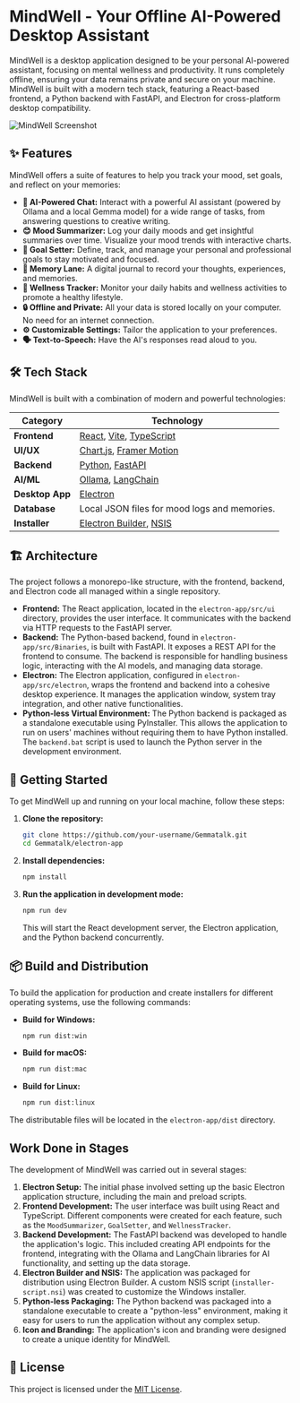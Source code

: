 # MindWell - Your Offline AI-Powered Desktop Assistant

MindWell is a desktop application designed to be your personal AI-powered assistant, focusing on mental wellness and productivity. It runs completely offline, ensuring your data remains private and secure on your machine. MindWell is built with a modern tech stack, featuring a React-based frontend, a Python backend with FastAPI, and Electron for cross-platform desktop compatibility.

![MindWell Screenshot](https://i.imgur.com/your-screenshot.png) <!-- Replace with an actual screenshot -->

## ✨ Features

MindWell offers a suite of features to help you track your mood, set goals, and reflect on your memories:

*   **🧠 AI-Powered Chat:** Interact with a powerful AI assistant (powered by Ollama and a local Gemma model) for a wide range of tasks, from answering questions to creative writing.
*   **😊 Mood Summarizer:** Log your daily moods and get insightful summaries over time. Visualize your mood trends with interactive charts.
*   **🎯 Goal Setter:** Define, track, and manage your personal and professional goals to stay motivated and focused.
*   **📝 Memory Lane:** A digital journal to record your thoughts, experiences, and memories.
*   **🌿 Wellness Tracker:** Monitor your daily habits and wellness activities to promote a healthy lifestyle.
*   **🔒 Offline and Private:** All your data is stored locally on your computer. No need for an internet connection.
*   **⚙️ Customizable Settings:** Tailor the application to your preferences.
*   **🗣️ Text-to-Speech:** Have the AI's responses read aloud to you.

## 🛠️ Tech Stack

MindWell is built with a combination of modern and powerful technologies:

| Category          | Technology                                                                                             |
| ----------------- | ------------------------------------------------------------------------------------------------------ |
| **Frontend**      | [React](https://react.dev/), [Vite](https://vitejs.dev/), [TypeScript](https://www.typescriptlang.org/) |
| **UI/UX**         | [Chart.js](https://www.chartjs.org/), [Framer Motion](https://www.framer.com/motion/)                   |
| **Backend**       | [Python](https://www.python.org/), [FastAPI](https://fastapi.tiangolo.com/)                             |
| **AI/ML**         | [Ollama](https://ollama.ai/), [LangChain](https://www.langchain.com/)                                    |
| **Desktop App**   | [Electron](https://www.electronjs.org/)                                                                |
| **Database**      | Local JSON files for mood logs and memories.                                                           |
| **Installer**     | [Electron Builder](https://www.electron.build/), [NSIS](https://nsis.sourceforge.io/Main_Page)          |

## 🏗️ Architecture

The project follows a monorepo-like structure, with the frontend, backend, and Electron code all managed within a single repository.

*   **Frontend:** The React application, located in the `electron-app/src/ui` directory, provides the user interface. It communicates with the backend via HTTP requests to the FastAPI server.
*   **Backend:** The Python-based backend, found in `electron-app/src/Binaries`, is built with FastAPI. It exposes a REST API for the frontend to consume. The backend is responsible for handling business logic, interacting with the AI models, and managing data storage.
*   **Electron:** The Electron application, configured in `electron-app/src/electron`, wraps the frontend and backend into a cohesive desktop experience. It manages the application window, system tray integration, and other native functionalities.
*   **Python-less Virtual Environment:** The Python backend is packaged as a standalone executable using PyInstaller. This allows the application to run on users' machines without requiring them to have Python installed. The `backend.bat` script is used to launch the Python server in the development environment.

## 🚀 Getting Started

To get MindWell up and running on your local machine, follow these steps:

1.  **Clone the repository:**
    ```bash
    git clone https://github.com/your-username/Gemmatalk.git
    cd Gemmatalk/electron-app
    ```

2.  **Install dependencies:**
    ```bash
    npm install
    ```

3.  **Run the application in development mode:**
    ```bash
    npm run dev
    ```
    This will start the React development server, the Electron application, and the Python backend concurrently.

## 📦 Build and Distribution

To build the application for production and create installers for different operating systems, use the following commands:

*   **Build for Windows:**
    ```bash
    npm run dist:win
    ```

*   **Build for macOS:**
    ```bash
    npm run dist:mac
    ```

*   **Build for Linux:**
    ```bash
    npm run dist:linux
    ```

The distributable files will be located in the `electron-app/dist` directory.

##  Work Done in Stages

The development of MindWell was carried out in several stages:

1.  **Electron Setup:** The initial phase involved setting up the basic Electron application structure, including the main and preload scripts.
2.  **Frontend Development:** The user interface was built using React and TypeScript. Different components were created for each feature, such as the `MoodSummarizer`, `GoalSetter`, and `WellnessTracker`.
3.  **Backend Development:** The FastAPI backend was developed to handle the application's logic. This included creating API endpoints for the frontend, integrating with the Ollama and LangChain libraries for AI functionality, and setting up the data storage.
4.  **Electron Builder and NSIS:** The application was packaged for distribution using Electron Builder. A custom NSIS script (`installer-script.nsi`) was created to customize the Windows installer.
5.  **Python-less Packaging:** The Python backend was packaged into a standalone executable to create a "python-less" environment, making it easy for users to run the application without any complex setup.
6.  **Icon and Branding:** The application's icon and branding were designed to create a unique identity for MindWell.

## 📜 License

This project is licensed under the [MIT License](LICENSE).
